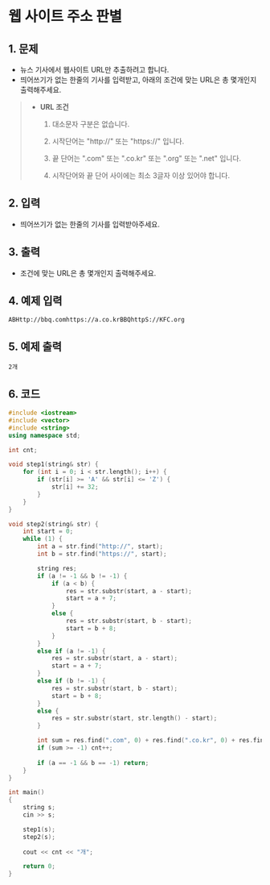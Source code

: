 # 웹 사이트 주소 판별

## 1. 문제

- 뉴스 기사에서 웹사이트 URL만 추출하려고 합니다.
- 띄어쓰기가 없는 한줄의 기사를 입력받고, 아래의 조건에 맞는 URL은 총 몇개인지 출력해주세요.

> - **URL 조건**
>
>   1. 대소문자 구분은 없습니다.
>
>   2. 시작단어는 "http://" 또는 "https://" 입니다.
>
>   3. 끝 단어는 ".com" 또는 ".co.kr" 또는 ".org" 또는 ".net" 입니다.
>
>   4. 시작단어와 끝 단어 사이에는 최소 3글자 이상 있어야 합니다.

## 2. 입력

- 띄어쓰기가 없는 한줄의 기사를 입력받아주세요.

## 3. 출력

- 조건에 맞는 URL은 총 몇개인지 출력해주세요.

## 4. 예제 입력
```
ABHttp://bbq.comhttps://a.co.krBBQhttpS://KFC.org
```

## 5. 예제 출력

```
2개
```

## 6. 코드

```c++
#include <iostream>
#include <vector>
#include <string>
using namespace std;

int cnt;

void step1(string& str) {
	for (int i = 0; i < str.length(); i++) {
		if (str[i] >= 'A' && str[i] <= 'Z') {
			str[i] += 32;
		}
	}
}

void step2(string& str) {
	int start = 0;
	while (1) {
		int a = str.find("http://", start);
		int b = str.find("https://", start);

		string res;
		if (a != -1 && b != -1) {
			if (a < b) {
				res = str.substr(start, a - start);
				start = a + 7;
			}
			else {
				res = str.substr(start, b - start);
				start = b + 8;
			}
		}
		else if (a != -1) {
			res = str.substr(start, a - start);
			start = a + 7;
		}
		else if (b != -1) {
			res = str.substr(start, b - start);
			start = b + 8;
		}
		else {
			res = str.substr(start, str.length() - start);
		}

		int sum = res.find(".com", 0) + res.find(".co.kr", 0) + res.find(".net", 0) + res.find(".org", 0);
		if (sum >= -1) cnt++;
		
		if (a == -1 && b == -1) return;
	}
}

int main()
{
	string s;
	cin >> s;

	step1(s);
	step2(s);
	
	cout << cnt << "개";

	return 0;
}
```
